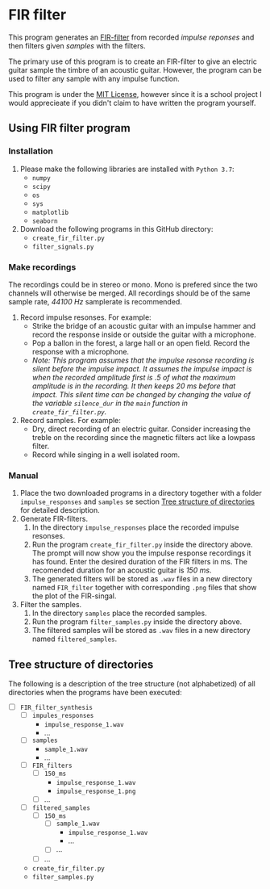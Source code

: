 # FIR filter

This program generates an [FIR-filter](https://en.wikipedia.org/wiki/Finite_impulse_response) from recorded *impulse reponses* and then filters given *samples* with the filters.

The primary use of this program is to create an FIR-filter to give an electric guitar sample the timbre of an acoustic guitar. However, the program can be used to filter any sample with any impulse function.

This program is under the [MIT License](https://en.wikipedia.org/wiki/MIT_License), however since it is a school project I would apprecieate if you didn't claim to have written the program yourself.

## Using FIR filter program

### Installation

1. Please make the following libraries are installed with `Python 3.7`:
   - `numpy`
   - `scipy`
   - `os`
   - `sys`
   - `matplotlib`
   - `seaborn`
2. Download the following programs in this GitHub directory:
   - `create_fir_filter.py`
   - `filter_signals.py`

### Make recordings

The recordings could be in stereo or mono. Mono is prefered since the two channels will otherwise be merged. All recordings should be of the same sample rate, *44100 Hz* samplerate is recommended.

1. Record impulse resonses. For example:
   - Strike the bridge of an acoustic guitar with an impulse hammer and record the response inside or outside the guitar with a microphone.
   - Pop a ballon in the forest, a large hall or an open field. Record the response with a microphone.
   - *Note: This program assumes that the impulse resonse recording is silent before the impulse impact. It assumes the impulse impact is when the recorded amplitude first is .5 of what the maximum amplitude is in the recording. It then keeps 20  ms before that impact. This silent time can be changed by changing the value of the variable `silence_dur` in the `main` function in `create_fir_filter.py`.*
2. Record samples. For example:
   - Dry, direct recording of an electric guitar. Consider increasing the treble on the recording since the magnetic filters act like a lowpass filter.
   - Record while singing in a well isolated room.

### Manual

1. Place the two downloaded programs in a directory together with a folder `impulse_responses` and `samples` se section <u>Tree structure of directories</u> for detailed description.
2. Generate FIR-filters.
   1. In the directory `impulse_responses` place the recorded impulse resonses.
   2. Run the program `create_fir_filter.py` inside the directory above. The prompt will now show you the impulse response recordings it has found. Enter the desired duration of the FIR filters in ms. The recomended duration for an acoustic guitar is *150  ms​*.
   3. The generated filters will be stored as `.wav` files in a new directory named `FIR_filter` together with corresponding `.png` files that show the plot of the FIR-singal.
3. Filter the samples.
   1. In the directory `samples` place the recorded samples.
   2. Run the program `filter_samples.py` inside the directory above. 
   3. The filtered samples will be stored as `.wav` files in a new directory named `filtered_samples`.

## Tree structure of directories

The following is a description of the tree structure (not alphabetized) of all directories when the programs have been executed:

- [ ] `FIR_filter_synthesis`
  - [ ] `impules_responses`
    - `impulse_response_1.wav`
    - *...*
  - [ ] `samples`
    - `sample_1.wav`
    - *...*
  - [ ] `FIR_filters`
    - [ ] `150_ms`
      - `impulse_response_1.wav`
      - `impulse_response_1.png` 
    - [ ] *...*
  - [ ] `filtered_samples`
    - [ ] `150_ms`
      - [ ] `sample_1.wav`
        - `impulse_response_1.wav`
        - *...*
      - [ ] *...*
    - [ ] *...*
  - `create_fir_filter.py`
  - `filter_samples.py`